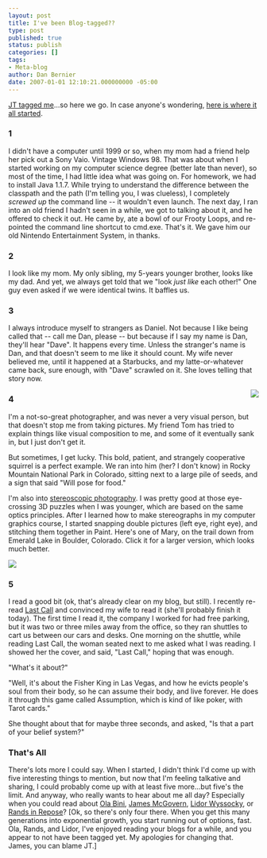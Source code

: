 ```yaml
---
layout: post
title: I've been Blog-tagged??
type: post
published: true
status: publish
categories: []
tags:
- Meta-blog
author: Dan Bernier
date: 2007-01-01 12:10:21.000000000 -05:00
---
```


[JT tagged me](http://knowledgecrisis.blogspot.com/2006/12/im-it.html)...so here we go.  In case anyone's wondering, [here is where it all started](http://pulverblog.pulver.com/archives/006087.html).

### 1

I didn't have a computer until 1999 or so, when my mom had a friend help her pick out a Sony Vaio.  Vintage Windows 98.  That was about when I started working on my computer science degree (better late than never), so most of the time, I had little idea what was going on.  For homework, we had to install Java 1.1.7.  While trying to understand the difference between the classpath and the path (I'm telling you, I was clueless), I completely _screwed up_ the command line -- it wouldn't even launch.  The next day, I ran into an old friend I hadn't seen in a while, we got to talking about it, and he offered to check it out.  He came by, ate a bowl of our Frooty Loops, and re-pointed the command line shortcut to cmd.exe.  That's it.  We gave him our old Nintendo Entertainment System, in thanks.

### 2

I look like my mom.  My only sibling, my 5-years younger brother, looks like my dad.  And yet, we always get told that we "look _just like_ each other!"  One guy even asked if we were identical twins.  It baffles us.

### 3

I always introduce myself to strangers as Daniel.  Not because I like being called that -- call me Dan, please -- but because if I say my name is Dan, they'll hear "Dave".  It happens every time.  Unless the stranger's name is Dan, and that doesn't seem to me like it should count.  My wife never believed me, until it happened at a Starbucks, and my latte-or-whatever came back, sure enough, with "Dave" scrawled on it.  She loves telling that story now.

[<img src="http://farm1.static.flickr.com/67/227876735_5026777a20_m.jpg" style="float:right;" />](http://www.flickr.com/photos/97751252@N00/227876735/)

### 4

I'm a not-so-great photographer, and was never a very visual person, but that doesn't stop me from taking pictures.  My friend Tom has tried to explain things like visual composition to me, and some of it eventually sank in, but I just don't get it.

But sometimes, I get lucky.  This bold, patient, and strangely cooperative squirrel is a perfect example.  We ran into him (her?  I don't know) in Rocky Mountain National Park in Colorado, sitting next to a large pile of seeds, and a sign that said "Will pose for food."

I'm also into [stereoscopic photography](http://en.wikipedia.org/wiki/Stereoscopy).  I was pretty good at those eye-crossing 3D puzzles when I was younger, which are based on the same optics principles.  After I learned how to make stereographs in my computer graphics course, I started snapping double pictures (left eye, right eye), and stitching them together in Paint.  Here's one of Mary, on the trail down from Emerald Lake in Boulder, Colorado.  Click it for a larger version, which looks much better.

[<img src="http://farm1.static.flickr.com/71/227962652_0ca129fb75.jpg?v=0" />](http://www.flickr.com/photo_zoom.gne?id=227962652&size=l)

### 5

I read a good bit (ok, that's already clear on my blog, but still).  I recently re-read [Last Call](http://www.amazon.com/Last-Call-Tim-Powers/dp/038072846X/) and convinced my wife to read it (she'll probably finish it today).  The first time I read it, the company I worked for had free parking, but it was two or three miles away from the office, so they ran shuttles to cart us between our cars and desks.  One morning on the shuttle, while reading Last Call, the woman seated next to me asked what I was reading.  I showed her the cover, and said, "Last Call," hoping that was enough.

"What's it about?"

"Well, it's about the Fisher King in Las Vegas, and how he evicts people's soul from their body, so he can assume their body, and live forever.  He does it through this game called Assumption, which is kind of like poker, with Tarot cards."

She thought about that for maybe three seconds, and asked, "Is that a part of your belief system?"

### That's All

There's lots more I could say.  When I started, I didn't think I'd come up with five interesting things to mention, but now that I'm feeling talkative and sharing, I could probably come up with at least five more...but five's the limit.  And anyway, who really wants to hear about me all day?  Especially when you could read about [Ola Bini](http://ola-bini.blogspot.com/), [James McGovern](http://duckdown.blogspot.com/), [Lidor Wyssocky](http://blog.qualityaspect.com), or [Rands in Repose](http://www.randsinrepose.com/)?  [Ok, so there's only four there.  When you get this many generations into exponential growth, you start running out of options, fast.  Ola, Rands, and Lidor, I've enjoyed reading your blogs for a while, and you appear to not have been tagged yet.  My apologies for changing that.  James, you can blame JT.]
